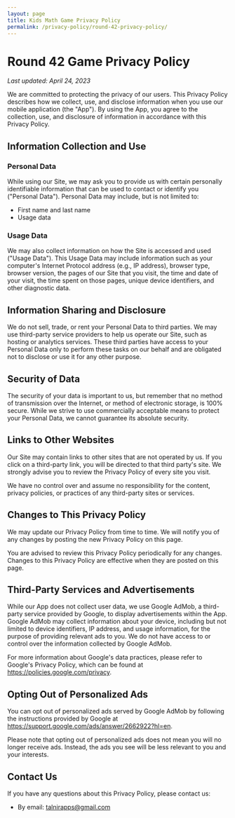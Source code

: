 ```yaml
---
layout: page
title: Kids Math Game Privacy Policy
permalink: /privacy-policy/round-42-privacy-policy/
---
```


# Round 42 Game Privacy Policy

_Last updated: April 24, 2023_

We are committed to protecting the privacy of our users. This Privacy Policy describes how we collect, use, and disclose information when you use our mobile application (the "App"). By using the App, you agree to the collection, use, and disclosure of information in accordance with this Privacy Policy.

## Information Collection and Use

### Personal Data

While using our Site, we may ask you to provide us with certain personally identifiable information that can be used to contact or identify you ("Personal Data"). Personal Data may include, but is not limited to:

- First name and last name
- Usage data

### Usage Data

We may also collect information on how the Site is accessed and used ("Usage Data"). This Usage Data may include information such as your computer's Internet Protocol address (e.g., IP address), browser type, browser version, the pages of our Site that you visit, the time and date of your visit, the time spent on those pages, unique device identifiers, and other diagnostic data.

## Information Sharing and Disclosure

We do not sell, trade, or rent your Personal Data to third parties. We may use third-party service providers to help us operate our Site, such as hosting or analytics services. These third parties have access to your Personal Data only to perform these tasks on our behalf and are obligated not to disclose or use it for any other purpose.

## Security of Data

The security of your data is important to us, but remember that no method of transmission over the Internet, or method of electronic storage, is 100% secure. While we strive to use commercially acceptable means to protect your Personal Data, we cannot guarantee its absolute security.

## Links to Other Websites

Our Site may contain links to other sites that are not operated by us. If you click on a third-party link, you will be directed to that third party's site. We strongly advise you to review the Privacy Policy of every site you visit.

We have no control over and assume no responsibility for the content, privacy policies, or practices of any third-party sites or services.

## Changes to This Privacy Policy

We may update our Privacy Policy from time to time. We will notify you of any changes by posting the new Privacy Policy on this page.

You are advised to review this Privacy Policy periodically for any changes. Changes to this Privacy Policy are effective when they are posted on this page.

## Third-Party Services and Advertisements
While our App does not collect user data, we use Google AdMob, a third-party service provided by Google, to display advertisements within the App. Google AdMob may collect information about your device, including but not limited to device identifiers, IP address, and usage information, for the purpose of providing relevant ads to you. We do not have access to or control over the information collected by Google AdMob.

For more information about Google's data practices, please refer to Google's Privacy Policy, which can be found at https://policies.google.com/privacy.

## Opting Out of Personalized Ads
You can opt out of personalized ads served by Google AdMob by following the instructions provided by Google at https://support.google.com/ads/answer/2662922?hl=en.

Please note that opting out of personalized ads does not mean you will no longer receive ads. Instead, the ads you see will be less relevant to you and your interests.

## Contact Us

If you have any questions about this Privacy Policy, please contact us:

- By email: talnirapps@gmail.com

